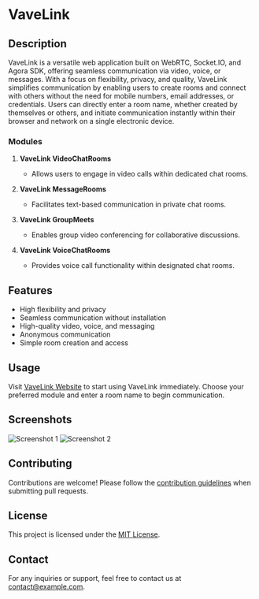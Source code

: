 # VaveLink

## Description

VaveLink is a versatile web application built on WebRTC, Socket.IO, and Agora SDK, offering seamless communication via video, voice, or messages. With a focus on flexibility, privacy, and quality, VaveLink simplifies communication by enabling users to create rooms and connect with others without the need for mobile numbers, email addresses, or credentials. Users can directly enter a room name, whether created by themselves or others, and initiate communication instantly within their browser and network on a single electronic device.

### Modules

1. **VaveLink VideoChatRooms**
   - Allows users to engage in video calls within dedicated chat rooms.
   
2. **VaveLink MessageRooms**
   - Facilitates text-based communication in private chat rooms.
   
3. **VaveLink GroupMeets**
   - Enables group video conferencing for collaborative discussions.
   
4. **VaveLink VoiceChatRooms**
   - Provides voice call functionality within designated chat rooms.

## Features

- High flexibility and privacy
- Seamless communication without installation
- High-quality video, voice, and messaging
- Anonymous communication
- Simple room creation and access

## Usage

Visit [VaveLink Website](#) to start using VaveLink immediately. Choose your preferred module and enter a room name to begin communication.

## Screenshots

![Screenshot 1](/path/to/screenshot1.png)
![Screenshot 2](/path/to/screenshot2.png)
<!-- Add more screenshots as needed -->

## Contributing

Contributions are welcome! Please follow the [contribution guidelines](CONTRIBUTING.md) when submitting pull requests.

## License

This project is licensed under the [MIT License](LICENSE).

## Contact

For any inquiries or support, feel free to contact us at [contact@example.com](mailto:contact@example.com).

